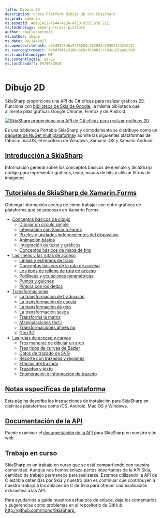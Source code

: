 ```yaml
---
title: Dibujo 2D
description: Cross Platform dibujo 2D con SkiaSharp
ms.prod: xamarin
ms.assetid: A8A61421-4544-422A-A7E0-9355C67DF21E
ms.technology: xamarin-cross-platform
author: charlespetzold
ms.author: chape
ms.date: 09/14/2017
ms.openlocfilehash: a6249525e8a5f85284c462888a7698312321642f
ms.sourcegitcommit: 945df041e2180cb20af08b83cc703ecd1aedc6b0
ms.translationtype: MT
ms.contentlocale: es-ES
ms.lasthandoff: 04/04/2018
---
```

# <a name="2d-drawing"></a>Dibujo 2D

SkiaSharp proporciona una API de C# eficaz para realizar gráficos 2D. Funciona con [biblioteca de Skia de Google](http://skia.org), la misma biblioteca que alimenta pilas gráficas Google Chrome, Firefox y de Android.

[![](images/ide-sml.png "SkiaSharp proporciona una API de C# eficaz para realizar gráficos 2D")](images/ide.png#lightbox)

Es una biblioteca Portable SkiaSharp y cómodamente se distribuye como un [paquete de NuGet multiplataforma](https://www.nuget.org/packages/SkiaSharp)y admite las siguientes plataformas de fábrica: macOS, el escritorio de Windows, Xamarin.iOS y Xamarin.Android.

## <a name="introduction-to-skiasharpgraphics-gamesskiasharpintroductionmd"></a>[Introducción a SkiaSharp](~/graphics-games/skiasharp/introduction.md)

Información general sobre los conceptos básicos de ejemplo y SkiaSharp código para representar gráficos, texto, mapas de bits y utilizar filtros de imágenes.

## <a name="skiasharp-tutorials-for-xamarinformsxamarin-formsuser-interfacegraphicsskiasharpindexmd"></a>[Tutoriales de SkiaSharp de Xamarin.Forms](~/xamarin-forms/user-interface/graphics/skiasharp/index.md)

Obtenga información acerca de cómo trabajar con entre gráficos de plataforma que se procesan en Xamarin.Forms:

- [Conceptos básicos de dibujo](~/xamarin-forms/user-interface/graphics/skiasharp/basics/index.md)
  * [Dibujar un círculo simple](~/xamarin-forms/user-interface/graphics/skiasharp/basics/circle.md)
  * [Integración con Xamarin.Forms](~/xamarin-forms/user-interface/graphics/skiasharp/basics/integration.md)
  * [Píxeles y unidades independientes del dispositivo](~/xamarin-forms/user-interface/graphics/skiasharp/basics/pixels.md)
  * [Animación básica](~/xamarin-forms/user-interface/graphics/skiasharp/basics/animation.md)
  * [Integración de texto y gráficos](~/xamarin-forms/user-interface/graphics/skiasharp/basics/text.md)
  * [Conceptos básicos de mapa de bits](~/xamarin-forms/user-interface/graphics/skiasharp/basics/bitmaps.md)
- [Las líneas y las rutas de acceso](~/xamarin-forms/user-interface/graphics/skiasharp/paths/index.md)
  * [Líneas y extremos de trazo](~/xamarin-forms/user-interface/graphics/skiasharp/paths/lines.md)
  * [Conceptos básicos de la ruta de acceso](~/xamarin-forms/user-interface/graphics/skiasharp/paths/paths.md)
  * [Los tipos de relleno de ruta de acceso](~/xamarin-forms/user-interface/graphics/skiasharp/paths/fill-types.md)
  * [Polilíneas y ecuaciones paramétricas](~/xamarin-forms/user-interface/graphics/skiasharp/paths/polylines.md)
  * [Puntos y guiones](~/xamarin-forms/user-interface/graphics/skiasharp/paths/dots.md)
  * [Pintura con los dedos](~/xamarin-forms/user-interface/graphics/skiasharp/paths/finger-paint.md)
- [Transformaciones](~/xamarin-forms/user-interface/graphics/skiasharp/transforms/index.md)
  * [La transformación de traducción](~/xamarin-forms/user-interface/graphics/skiasharp/transforms/translate.md)
  * [La transformación de escala](~/xamarin-forms/user-interface/graphics/skiasharp/transforms/scale.md)
  * [La transformación de giro](~/xamarin-forms/user-interface/graphics/skiasharp/transforms/rotate.md)
  * [La transformación sesga](~/xamarin-forms/user-interface/graphics/skiasharp/transforms/skew.md)
  * [Transforma la matriz](~/xamarin-forms/user-interface/graphics/skiasharp/transforms/matrix.md)
  * [Manipulaciones táctil](~/xamarin-forms/user-interface/graphics/skiasharp/transforms/touch.md)
  * [Transformaciones afines no](~/xamarin-forms/user-interface/graphics/skiasharp/transforms/non-affine.md)
  * [Giro 3D](~/xamarin-forms/user-interface/graphics/skiasharp/transforms/3d-rotation.md)
- [Las rutas de acceso y curvas](~/xamarin-forms/user-interface/graphics/skiasharp/curves/index.md)
  * [Tres maneras de dibujar un arco](~/xamarin-forms/user-interface/graphics/skiasharp/curves/arcs.md)
  * [Tres tipos de curvas de Bézier](~/xamarin-forms/user-interface/graphics/skiasharp/curves/beziers.md)
  * [Datos de trazado de SVG](~/xamarin-forms/user-interface/graphics/skiasharp/curves/path-data.md)
  * [Recorte con trazados y regiones](~/xamarin-forms/user-interface/graphics/skiasharp/curves/clipping.md)
  * [Efectos del trazado](~/xamarin-forms/user-interface/graphics/skiasharp/curves/effects.md)
  * [Trazados y texto](~/xamarin-forms/user-interface/graphics/skiasharp/curves/text-paths.md)
  * [Enumeración e información de trazado](~/xamarin-forms/user-interface/graphics/skiasharp/curves/information.md)

## <a name="platform-specific-notesgraphics-gamesskiasharpplatformmd"></a>[Notas específicas de plataforma](~/graphics-games/skiasharp/platform.md)

Esta página describe las instrucciones de instalación para SkiaSharp en distintas plataformas como iOS, Android, Mac OS y Windows.

## <a name="api-documentationhttpsdeveloperxamarincomapinamespaceskiasharp"></a>[Documentación de la API](https://developer.xamarin.com/api/namespace/SkiaSharp/)

Puede examinar el [documentación de la API](https://developer.xamarin.com/api/namespace/SkiaSharp/) para SkiaSharp en nuestro sitio web.

## <a name="work-in-progress"></a>Trabajo en curso

SkiaSharp es un trabajo en curso que se está compartiendo con nuestra comunidad. Aunque nos hemos enlaza partes importantes de la API Skia, cantidad de trabajo permanece para realizarse. Estamos utilizando la API de C estable obtenidas por Skia y nuestro plan es continuar que contribuyen a nuestro trabajo a los enlaces de C de Skia para ofrecer una explicación exhaustiva a las API.

Para ayudarnos a guide nuestros esfuerzos de enlace, deje los comentarios y sugerencias como problemas en el repositorio de GitHub [ http://github.com/mono/SkiaSharp ](http://github.com/mono/SkiaSharp).
